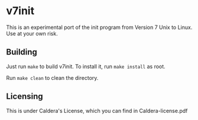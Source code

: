 v7init
===============

This is an experimental port of the init program from Version 7 Unix to Linux. 
Use at your own risk.

## Building
Just run `make` to build v7init. To install it, run `make install` as root. 

Run `make clean` to clean the directory.

## Licensing
This is under Caldera's License, which you can find in Caldera-license.pdf
